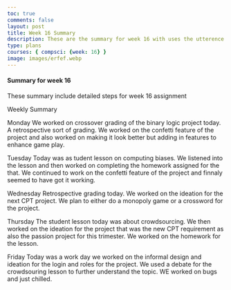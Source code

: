 ```yaml
---
toc: true
comments: false
layout: post
title: Week 16 Summary
description: These are the summary for week 16 with uses the utterence bot
type: plans
courses: { compsci: {week: 16} }
image: images/erfef.webp
---
```



#### Summary for week 16
These summary include detailed steps for week 16 assignment

Weekly Summary

Monday
We worked on crossover grading of the binary logic project today. A retrospective sort of grading. We worked on the confetti feature of the project and also worked on making it look better but adding in features to enhance game play.

Tuesday
Today was as tudent lesson on computing biases. We listened into the lesson and then worked on completing the homework assigned for the that. We continued to work on the confetti feature of the project and finnaly seemed to have got it working.

Wednesday
Retrospective grading today. We worked on the ideation for the next CPT project. We plan to either do a monopoly game or a crossword for the project.

Thursday
The student lesson today was about crowdsourcing. We then worked on the ideation for the project that was the new CPT requirement as also the passion project for this trimester. We worked on the homework for the lesson.

Friday
Today was a work day we worked on the informal design and ideation for the login and roles for the project. We used a debate for the crowdsouring lesson to further understand the topic. WE worked on bugs and just chilled.


